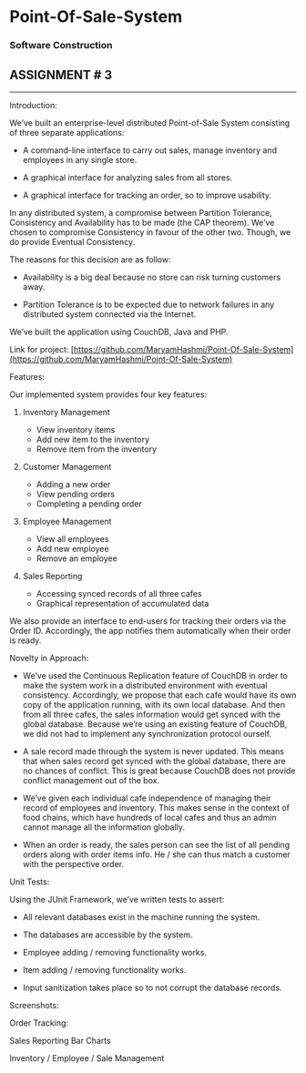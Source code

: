 # Point-Of-Sale-System

### Software Construction

## ASSIGNMENT # 3

  

  

-------------


  
  
  

Introduction:

We’ve built an enterprise-level distributed Point-of-Sale System consisting of three separate applications:

  

- A command-line interface to carry out sales, manage inventory and employees in any single store. 
  

- A graphical interface for analyzing sales from all stores. 
  

- A graphical interface for tracking an order, so to improve usability.  
  

In any distributed system, a compromise between Partition Tolerance, Consistency and Availability has to be made (the CAP theorem). We’ve chosen to compromise Consistency in favour of the other two. Though, we do provide Eventual Consistency. 

  

The reasons for this decision are as follow:

  

- Availability is a big deal because no store can risk turning customers away. 
  

- Partition Tolerance is to be expected due to network failures in any distributed system connected via the Internet. 
  

We’ve built the application using CouchDB, Java and PHP. 

Link for project: [https://github.com/MaryamHashmi/Point-Of-Sale-System](https://github.com/MaryamHashmi/Point-Of-Sale-System)

  

Features:

Our implemented system provides four key features:

  

1. Inventory Management 
    - View inventory items 
    - Add new item to the inventory 
    - Remove item from the inventory 

2. Customer Management 
    - Adding a new order 
    - View pending orders 
    - Completing a pending order 

3. Employee Management 
    - View all employees 
    - Add new employee 
    - Remove an employee 

4. Sales Reporting 
    - Accessing synced records of all three cafes 
    - Graphical representation of accumulated data 

  
  

We also provide an interface to end-users for tracking their orders via the Order ID. Accordingly, the app notifies them automatically when their order is ready. 

  

Novelty in Approach:

- We’ve used the Continuous Replication feature of CouchDB in order to make the system work in a distributed environment with eventual consistency. Accordingly, we propose that each cafe would have its own copy of the application running, with its own local database. And then from all three cafes, the sales information would get synced with the global database. Because we’re using an existing feature of CouchDB, we did not had to implement any synchronization protocol ourself.  
  

- A sale record made through the system is never updated. This means that when sales record get synced with the global database, there are no chances of conflict. This is great because CouchDB does not provide conflict management out of the box. 
  

- We’ve given each individual cafe independence of managing their record of employees and inventory. This makes sense in the context of food chains, which have hundreds of local cafes and thus an admin cannot manage all the information globally. 

- When an order is ready, the sales person can see the list of all pending orders along with order items info. He / she can thus match a customer with the perspective order.    
  

Unit Tests:

Using the JUnit Framework, we’ve written tests to assert:

  

- All relevant databases exist in the machine running the system. 
  

- The databases are accessible by the system. 
  

- Employee adding / removing functionality works. 
  

- Item adding / removing functionality works. 
  

- Input sanitization takes place so to not corrupt the database records. 
  

Screenshots:

Order Tracking:

  
  

Sales Reporting Bar Charts

  

Inventory / Employee / Sale Management
